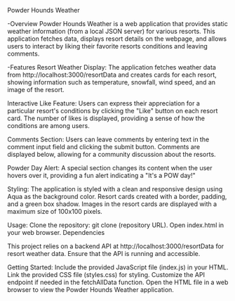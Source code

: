 Powder Hounds Weather

-Overview
Powder Hounds Weather is a web application that provides static weather information (from a local JSON server) for various resorts. This application fetches data, displays resort details on the webpage, and allows users to interact by liking their favorite resorts conditions and leaving comments.

-Features
Resort Weather Display:
The application fetches weather data from http://localhost:3000/resortData and creates cards for each resort, showing information such as temperature, snowfall, wind speed, and an image of the resort.

Interactive Like Feature:
Users can express their appreciation for a particular resort's conditions by clicking the "Like" button on each resort card. The number of likes is displayed, providing a sense of how the conditions are among users.

Comments Section:
Users can leave comments by entering text in the comment input field and clicking the submit button. Comments are displayed below, allowing for a community discussion about the resorts.

Powder Day Alert:
A special section changes its content when the user hovers over it, providing a fun alert indicating a "It's a POW day!"

Styling:
The application is styled with a clean and responsive design using Aqua as the background color. Resort cards created with a border, padding, and a green box shadow.
Images in the resort cards are displayed with a maximum size of 100x100 pixels.

Usage:
Clone the repository: git clone (repository URL).
Open index.html in your web browser.
Dependencies

This project relies on a backend API at http://localhost:3000/resortData for resort weather data. Ensure that the API is running and accessible.

Getting Started:
Include the provided JavaScript file (index.js) in your HTML.
Link the provided CSS file (styles.css) for styling.
Customize the API endpoint if needed in the fetchAllData function. Open the HTML file in a web browser to view the Powder Hounds Weather application.
